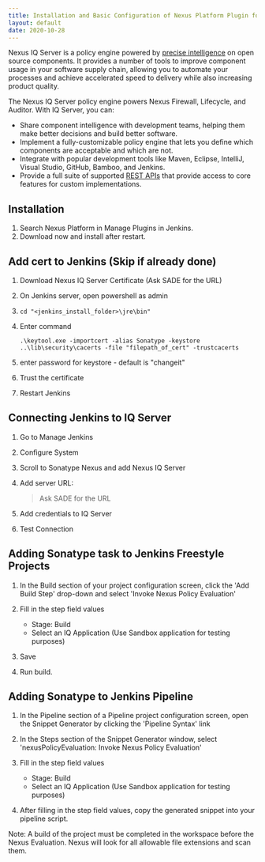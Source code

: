 ```yaml
---
title: Installation and Basic Configuration of Nexus Platform Plugin for Jenkins
layout: default
date: 2020-10-28
---
```


Nexus IQ Server is a policy engine powered by [precise intelligence](https://guides.sonatype.com/iqserver/technical-guides/sonatype-vuln-data/) on open source components. It provides a number of tools to improve component usage in your software supply chain, allowing you to automate your processes and achieve accelerated speed to delivery while also increasing product quality.

The Nexus IQ Server policy engine powers Nexus Firewall, Lifecycle, and Auditor. With IQ Server, you can:

   - Share component intelligence with development teams, helping them make better decisions and build better software.
   - Implement a fully-customizable policy engine that lets you define which components are acceptable and which are not.
   - Integrate with popular development tools like Maven, Eclipse, IntelliJ, Visual Studio, GitHub, Bamboo, and Jenkins.
   - Provide a full suite of supported [REST APIs](https://help.sonatype.com/iqserver/automating/rest-apis) that provide access to core features for custom implementations.

## Installation

   1. Search Nexus Platform in Manage Plugins in Jenkins.
   2. Download now and install after restart.

## Add cert to Jenkins (Skip if already done)

   1. Download Nexus IQ Server Certificate (Ask SADE for the URL)
   2. On Jenkins server, open powershell as admin
   3. `cd "<jenkins_install_folder>\jre\bin"`
   4. Enter command

      `.\keytool.exe -importcert -alias Sonatype -keystore ..\lib\security\cacerts -file "filepath_of_cert" -trustcacerts`
	
   5. enter password for keystore - default is "changeit"
   6. Trust the certificate
   7. Restart Jenkins

## Connecting Jenkins to IQ Server

   1. Go to Manage Jenkins
   2. Configure System
   3. Scroll to Sonatype Nexus and add Nexus IQ Server
   4. Add server URL:

      > Ask SADE for the URL

   5. Add credentials to IQ Server
   6. Test Connection

## Adding Sonatype task to Jenkins Freestyle Projects

   1. In the Build section of your project configuration screen, click the 'Add Build Step' drop-down and select 'Invoke Nexus Policy Evaluation'
   2. Fill in the step field values

      - Stage: Build
	  - Select an IQ Application (Use Sandbox application for testing purposes)

   3. Save
   4. Run build.

## Adding Sonatype to Jenkins Pipeline

   1. In the Pipeline section of a Pipeline project configuration screen, open the Snippet Generator by clicking the 'Pipeline Syntax' link
   2. In the Steps section of the Snippet Generator window, select 'nexusPolicyEvaluation: Invoke Nexus Policy Evaluation'
   3. Fill in the step field values

      - Stage: Build
	  - Select an IQ Application (Use Sandbox application for testing purposes)

   4. After filling in the step field values, copy the generated snippet into your pipeline script.

   Note: A build of the project must be completed in the workspace before the Nexus Evaluation. Nexus will look for all allowable file extensions and scan them.